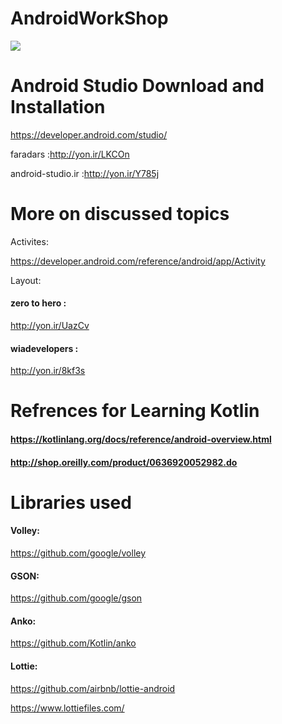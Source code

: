 # AndroidWorkShop
![](https://developer.android.com/static/images/kotlin/hero.svg)


# Android Studio Download and Installation

https://developer.android.com/studio/

faradars :http://yon.ir/LKCOn

android-studio.ir :http://yon.ir/Y785j

# More on discussed topics
Activites:

https://developer.android.com/reference/android/app/Activity

Layout:

#### zero to hero :
http://yon.ir/UazCv

#### wiadevelopers :
http://yon.ir/8kf3s

# Refrences for Learning Kotlin
#### https://kotlinlang.org/docs/reference/android-overview.html

#### http://shop.oreilly.com/product/0636920052982.do

# Libraries used
#### Volley:

https://github.com/google/volley

#### GSON:

https://github.com/google/gson

#### Anko:

https://github.com/Kotlin/anko

#### Lottie:

https://github.com/airbnb/lottie-android

https://www.lottiefiles.com/
